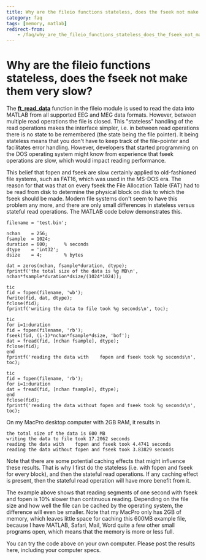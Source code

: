 ```yaml
---
title: Why are the fileio functions stateless, does the fseek not make them very slow?
category: faq
tags: [memory, matlab]
redirect-from:
    - /faq/why_are_the_fileio_functions_stateless_does_the_fseek_not_make_them_very_slow/
---
```


# Why are the fileio functions stateless, does the fseek not make them very slow?

The **[ft_read_data](/reference/fileio/ft_read_data)** function in the fileio module is used to read the data into MATLAB from all supported EEG and MEG data formats. However, between multiple read operations the file is closed. This "stateless" handling of the read operations makes the interface simpler, i.e. in between read operations there is no state to be remembered (the state being the file pointer). It being stateless means that you don't have to keep track of the file-pointer and facilitates error handling. However, developers that started programming on the DOS operating system might know from experience that fseek operations are slow, which would impact reading performance.

This belief that fopen and fseek are slow certainly applied to old-fashioned file systems, such as FAT16, which was used in the MS-DOS era. The reason for that was that on every fseek the File Allocation Table (FAT) had to be read from disk to determine the physical block on disk to which the fseek should be made. Modern file systems don't seem to have this problem any more, and there are only small differences in stateless versus stateful read operations. The MATLAB code below demonstrates this.

    filename = 'test.bin';

    nchan    = 256;
    fsample  = 1024;
    duration = 600;      % seconds
    dtype    = 'int32';
    dsize    = 4;        % bytes

    dat = zeros(nchan, fsample*duration, dtype);
    fprintf('the total size of the data is %g MB\n', nchan*fsample*duration*dsize/(1024*1024));

    tic
    fid = fopen(filename, 'wb');
    fwrite(fid, dat, dtype);
    fclose(fid);
    fprintf('writing the data to file took %g seconds\n', toc);

    tic
    for i=1:duration
    fid = fopen(filename, 'rb');
    fseek(fid, (i-1)*nchan*fsample*dsize, 'bof');
    dat = fread(fid, [nchan fsample], dtype);
    fclose(fid);
    end
    fprintf('reading the data with    fopen and fseek took %g seconds\n', toc);

    tic
    fid = fopen(filename, 'rb');
    for i=1:duration
    dat = fread(fid, [nchan fsample], dtype);
    end
    fclose(fid);
    fprintf('reading the data without fopen and fseek took %g seconds\n', toc);

On my MacPro desktop computer with 2GB RAM, it results in

    the total size of the data is 600 MB
    writing the data to file took 17.2062 seconds
    reading the data with    fopen and fseek took 4.4741 seconds
    reading the data without fopen and fseek took 3.83829 seconds

Note that there are some potential caching effects that might influence these results. That is why I first do the stateless (i.e. with fopen and fseek for every block), and then the stateful read operations. If any caching effect is present, then the stateful read operation will have more benefit from it.

The example above shows that reading segments of one second with fseek and fopen is 10% slower than continuous reading. Depending on the file size and how well the file can be cached by the operating system, the difference will even be smaller. Note that my MacPro only has 2GB of memory, which leaves little space for caching this 600MB example file, because I have MATLAB, Safari, Mail, Word quite a few other small programs open, which means that the memory is more or less full.

You can try the code above on your own computer. Please post the results here, including your computer specs.
